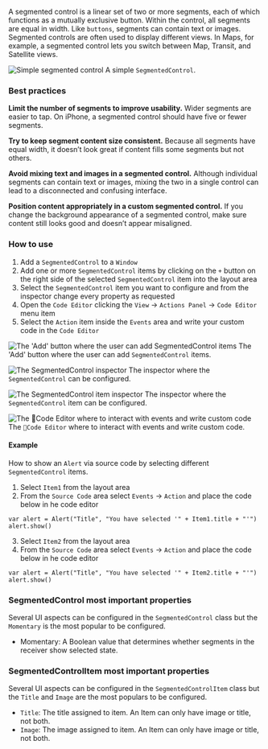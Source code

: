 A segmented control is a linear set of two or more segments, each of which functions as a mutually exclusive button. Within the control, all segments are equal in width. Like `buttons`, segments can contain text or images. Segmented controls are often used to display different views. In Maps, for example, a segmented control lets you switch between Map, Transit, and Satellite views.

![Simple segmented control](images/segmentedcontrol1.png)
A simple `SegmentedControl`.

### Best practices
**Limit the number of segments to improve usability.** Wider segments are easier to tap. On iPhone, a segmented control should have five or fewer segments.

**Try to keep segment content size consistent.** Because all segments have equal width, it doesn’t look great if content fills some segments but not others.

**Avoid mixing text and images in a segmented control.** Although individual segments can contain text or images, mixing the two in a single control can lead to a disconnected and confusing interface.

**Position content appropriately in a custom segmented control.** If you change the background appearance of a segmented control, make sure content still looks good and doesn’t appear misaligned.

### How to use
1. Add a `SegmentedControl` to a `Window`
2. Add one or more `SegmentedControl` items by clicking on the `+` button on the right side of the selected `SegmentedControl` item into the layout area
3. Select the `SegmentedControl` item you want to configure and from the inspector change every property as requested
3. Open the `Code Editor` clicking the `View` ->  `Actions Panel`  -> `Code Editor` menu item
4. Select the `Action` item inside the `Events` area and write your custom code in the `Code Editor`

![The 'Add' button where the user can add `SegmentedControl` items](images/segmentedcontrol5.png)
The 'Add' button where the user can add `SegmentedControl` items.

![The `SegmentedControl` inspector](images/segmentedcontrol2.png)
The inspector where the `SegmentedControl` can be configured.

![The `SegmentedControl` item inspector](images/segmentedcontrol3.png)
The inspector where the `SegmentedControl` item can be configured.

![The `Code Editor` where to interact with events and write custom code](images/segmentedcontrol4.png)
The `Code Editor` where to interact with events and write custom code.

#### Example
How to show an `Alert` via source code by selecting different `SegmentedControl` items.

1. Select `Item1` from the layout area
2. From the `Source Code` area select `Events` -> `Action`  and place the code below in he code editor
```
var alert = Alert("Title", "You have selected '" + Item1.title + "'")
alert.show()
```
3. Select `Item2` from the layout area
4. From the `Source Code` area select `Events` -> `Action`  and place the code below in he code editor
```
var alert = Alert("Title", "You have selected '" + Item2.title + "'")
alert.show()
```

### SegmentedControl most important properties
Several UI aspects can be configured in the `SegmentedControl` class but the `Momentary` is the most popular to be configured.
- Momentary: A Boolean value that determines whether segments in the receiver show selected state.

### SegmentedControlItem most important properties
Several UI aspects can be configured in the `SegmentedControlItem` class but the `Title` and `Image` are the most populars to be configured.
- `Title`: The title assigned to item. An Item can only have image or title, not both.
- `Image`: The image assigned to item. An Item can only have image or title, not both.
